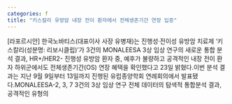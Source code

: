 ```yaml
---
categories: f
title: "키스칼리 유방암 내장 전이 환자에서 전체생존기간 연장 입증"
---
```

[라포르시안] 한국노바티스(대표이사 사장 유병재)는 진행성·전이성 유방암 치료제 ‘키스칼리(성분명: 리보시클립)’가 3건의 MONALEESA 3상 임상 연구의 새로운 통합 분석 결과, HR+/HER2- 진행성 유방암 환자 중, 예후가 불량하고 공격적인 내장 전이 환자 하위군에서도 전체생존기간(OS) 연장 혜택을 확인했다고 23일 밝혔다.이번 분석 결과는 지난 9월 9일부터 13일까지 진행된 유럽종양학회 연례회의에서 발표됐다.MONALEESA-2, 3, 7 3건의 3상 임상 연구 전체 데이터의 탐색적 통합분석 결과, 공격적인 유형의